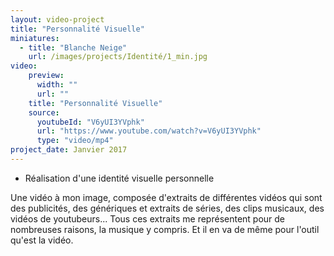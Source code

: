 ```yaml
---
layout: video-project
title: "Personnalité Visuelle"
miniatures:
  - title: "Blanche Neige"
    url: /images/projects/Identité/1_min.jpg
video:
    preview:
      width: ""
      url: ""
    title: "Personnalité Visuelle"
    source:
      youtubeId: "V6yUI3YVphk"
      url: "https://www.youtube.com/watch?v=V6yUI3YVphk"
      type: "video/mp4"
project_date: Janvier 2017
---
```

- Réalisation d'une identité visuelle personnelle 

Une vidéo à mon image, composée d'extraits de différentes vidéos qui sont des publicités,
des génériques et extraits de séries, des clips musicaux, des vidéos de youtubeurs...
Tous ces extraits me représentent pour de nombreuses raisons, la musique y compris. 
Et il en va de même pour l'outil qu'est la vidéo.
